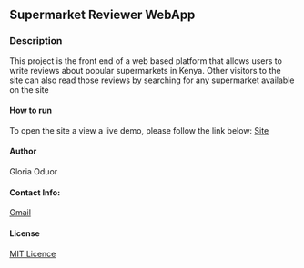 ## Supermarket Reviewer WebApp

### Description
This project is the front end of a web based platform that allows users to write reviews about popular supermarkets in Kenya. Other visitors to the site can also read those reviews by searching for any supermarket available on the site 

#### How to run
To open the site a view a live demo, please follow the link below:
[Site](https://supermarket-reviewer.herokuapp.com/)

#### Author
Gloria Oduor

#### Contact Info:
[Gmail](gloriaoduor@gmail.com)

#### License 
[MIT Licence](http://choosealicense.com/licenses/mit/#)


